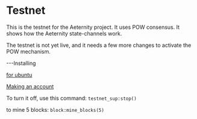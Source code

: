 Testnet
==========

This is the testnet for the Aeternity project. It uses POW consensus. It shows how the Aeternity state-channels work.

The testnet is not yet live, and it needs a few more changes to activate the POW mechanism.

---Installing

[for ubuntu](docs/compile.md)


[Making an account](docs/new_account.md)


To turn it off, use this command:
```testnet_sup:stop()```

to mine 5 blocks:
```block:mine_blocks(5)```
